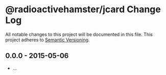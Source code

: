 # @radioactivehamster/jcard Change Log
All notable changes to this project will be documented in this file.
This project adheres to [Semantic Versioning](http://semver.org/).

## 0.0.0 - 2015-05-06
* ...
